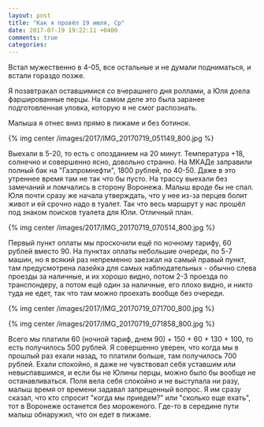 ```yaml
---
layout: post
title: "Как я провёл 19 июля, Ср"
date: 2017-07-19 19:22:11 +0400
comments: true
categories: 
---
```

Встал мужественно в 4-05, все остальные и не думали подниматься, и встали гораздо позже.

Я позавтракал оставшимися со вчерашнего дня роллами, а Юля доела фаршированные перцы. На самом деле это была заранее подготовленная уловка, которую я не смог распознать.

Малыша я отнес вниз прямо в пижаме и без ботинок. 

{% img center /images/2017/IMG_20170719_051149_800.jpg %}

Выехали в 5-20, то есть с опозданием на 20 минут. Температура +18, солнечно и совершенно ясно, довольно странно. На МКАДе заправили полный бак на "Газпромнефти", 1800 рублей, по 40-50. Даже в это утреннее время там не так что бы пусто. На трассу выехали без замечаний и помчались в сторону Воронежа. Малыш вроде бы не спал. Юля почти сразу же начала утверждать, что у нее из-за перцев болит живот и ей срочно надо в туалет. Так что весь маршрут у нас прошёл под знаком поисков туалета для Юли. Отличный план.

{% img center /images/2017/IMG_20170719_070514_800.jpg %}

Первый пункт оплаты мы проскочили ещё по ночному тарифу, 60 рублей вместо 90. На пунктах оплаты небольшие очереди, по 5-7 машин, но я всякий раз непременно заезжал на самый правый пункт, там предусмотрена лазейка для самых наблюдательных - обычно слева проезды за наличные, и их хорошо видно, потом 2-3 проезда по транспондеру, а потом ещё один за наличные, его плохо видно, и никто туда не едет, так что там можно проехать вообще без очереди.

{% img center /images/2017/IMG_20170719_071700_800.jpg %}

{% img center /images/2017/IMG_20170719_071858_800.jpg %}




Всего мы платили 60 (ночной тариф, днем 90) + 150 + 60 +    130  + 100, то есть получилось 500 рублей. Я совершенно уверен, что когда мы в прошлый раз ехали назад, то платили больше, там получилось 700 рублей. Ехали спокойно, я даже не чувствовал себя уставшим или невыспавшимся, и если бы не Юлины перцы, можно было бы вообще не останавливаться. Поля вела себя спокойно и не выступала ни разу, малыш время от времени задавал запрещенный вопрос. Я им сразу сказал, что кто спросит "когда мы приедем?" или "сколько еще ехать", тот в Воронеже останется без мороженого. Где-то в середине пути малыш обнаружил, что он едет в пижаме.